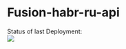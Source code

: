 # Fusion-habr-ru-api

Status of last Deployment:<br>
<img src="https://github.com/Coolenov/Fusion-api/actions/workflows/main.yml/badge.svg"><br>
